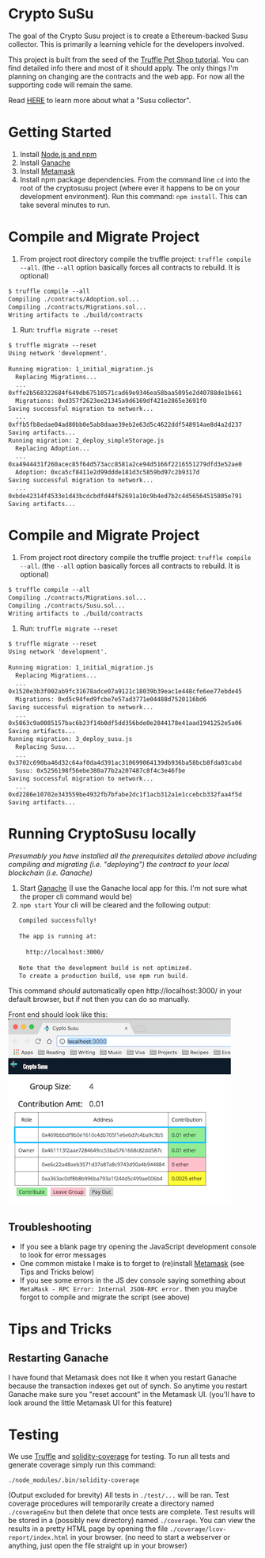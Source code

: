 # Crypto SuSu
The goal of the Crypto Susu project is to create a Ethereum-backed Susu collector.  This is primarily a learning vehicle for the developers involved.

This project is built from the seed of the [Truffle Pet Shop tutorial](https://truffleframework.com/tutorials/pet-shop).  You can find detailed info there and most of it should apply.  The only things I'm planning on changing are the contracts and the web app.  For now all the supporting code will remain the same.

Read [HERE](https://en.wikipedia.org/wiki/Susu_collectors) to learn more about what a "Susu collector".

# Getting Started
 1. Install [Node.js and npm](https://nodejs.org/en/)
 1. Install [Ganache](https://truffleframework.com/ganache/)
 1. Install [Metamask](https://metamask.io/)
 1. Install npm package dependencies.  From the command line `cd` into the root of the cryptosusu project (where ever it happens to be on your development environment). Run this command: `npm install`.  This can take several minutes to run.

#  Compile and Migrate Project
 1. From project root directory compile the truffle project: `truffle compile --all`. (the `--all` option basically forces all contracts to rebuild.  It is optional)
 ```console
 $ truffle compile --all
 Compiling ./contracts/Adoption.sol...
 Compiling ./contracts/Migrations.sol...
 Writing artifacts to ./build/contracts
 ```
 1. Run: `truffle migrate --reset`
 ```console
 $ truffle migrate --reset
 Using network 'development'.
 
 Running migration: 1_initial_migration.js
   Replacing Migrations...
   ... 0xffe2b568322684f649db67510571cad69e9346ea58baa5095e2d40788de1b661
   Migrations: 0xd357f2623ee21345a9d6169df421e2865e3691f0
 Saving successful migration to network...
   ... 0xffb5fb8edae04ad80bb0e5ab8daae39eb2e63d5c4622ddf548914ae8d4a2d237
 Saving artifacts...
 Running migration: 2_deploy_simpleStorage.js
   Replacing Adoption...
   ... 0xa4944431f260acec85f64d573acc8581a2ce94d5166f2216551279dfd3e52ae0
   Adoption: 0xca5cf8411e2d99ddde181d3c5859bd97c2b9317d
 Saving successful migration to network...
   ... 0xbde42314f4533e1d43bcdcbdfd44f62691a10c9b4ed7b2c4d56564515805e791
 Saving artifacts...
 ```

#  Compile and Migrate Project
 1. From project root directory compile the truffle project: `truffle compile --all`. (the `--all` option basically forces all contracts to rebuild.  It is optional)
 ```console
 $ truffle compile --all
 Compiling ./contracts/Migrations.sol...
 Compiling ./contracts/Susu.sol...
 Writing artifacts to ./build/contracts
 ```
 1. Run: `truffle migrate --reset`
 ```console
 $ truffle migrate --reset
 Using network 'development'.
 
 Running migration: 1_initial_migration.js
   Replacing Migrations...
   ... 0x1520e3b3f002ab9fc31678adce07a9121c18039b39eac1e448cfe6ee77ebde45
   Migrations: 0xd5c94fed9fcbe7e57ad3771e04488d7520116bd6
 Saving successful migration to network...
   ... 0x5863c9a0085157bac6b23f14b0df5dd356bde0e2844178e41aad1941252e5a06
 Saving artifacts...
 Running migration: 3_deploy_susu.js
   Replacing Susu...
   ... 0x3702c690ba46d32c64af0da4d391ac310699064139db936ba58bcb8fda03cabd
   Susu: 0x5256198f56ebe380a77b2a207487c8f4c3e46fbe
 Saving successful migration to network...
   ... 0xd2286e10702e343559be4932fb7bfabe2dc1f1acb312a1e1ccebcb332faa4f5d
 Saving artifacts...
```

# Running CryptoSusu locally
_Presumably you have installed all the prerequisites detailed above including compiling and migrating (i.e. "deploying") the contract to your local blockchain (i.e. Ganache)_
 1. Start [Ganache](https://truffleframework.com/ganache/) (I use the Ganache local app for this.  I'm not sure what the proper cli command would be)
 1. `npm start` Your cli will be cleared and the following output:
 ```console
    Compiled successfully!
    
    The app is running at:
    
      http://localhost:3000/
    
    Note that the development build is not optimized.
    To create a production build, use npm run build.    
```
  This command *should* automatically open http://localhost:3000/ in your default browser, but if not then you can do so manually.

 Front end should look like this:
 ![CryptoSusu](uiScreenShot.png)

## Troubleshooting
 * If you see a blank page try opening the JavaScript development console to look for error messages
 * One common mistake I make is to forget to (re)install [Metamask](https://metamask.io/) (see Tips and Tricks below)
 * If you see some errors in the JS dev console saying something about `MetaMask - RPC Error: Internal JSON-RPC error.` then you maybe forgot to compile and migrate the script (see above)

# Tips and Tricks
## Restarting Ganache
 I have found that Metamask does not like it when you restart Ganache because the transaction indexes get out of synch.  So anytime you restart Ganache make sure you "reset account" in the Metamask UI. (you'll have to look around the little Metamask UI for this feature)
 
# Testing
We use [Truffle](https://truffleframework.com/docs/getting_started/testing) and [solidity-coverage](https://github.com/sc-forks/solidity-coverage) for testing.  To run all tests and generate coverage simply run this command:
```console
./node_modules/.bin/solidity-coverage
```

(Output excluded for brevity)  All tests in `./test/...` will be ran.  Test coverage procedures will temporarily create a directory named `./coverageEnv` but then delete that once tests are complete.  Test results will be stored in a (possibly new directory) named `./coverage`.  You can view the results in a pretty HTML page by opening the file `./coverage/lcov-report/index.html` in your browser.  (no need to start a webserver or anything, just open the file straight up in your browser) 
 